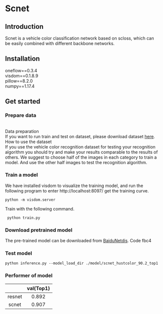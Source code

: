 # Scnet                                                                                                                

## Introduction
Scnet is a vehicle color classification network based on scloss, which can be easily combined with different backbone networks.

## Installation
oneflow==0.3.4 <br>
visdom==0.1.8.9<br>
pillow==8.2.0<br>
numpy==1.17.4<br>
## Get started
### Prepare data
<br>Data preparation<br>
If you want to run train and test on  dataset, please download dataset [here](http://cloud.eic.hust.edu.cn:8071/~pchen/color.rar).
<br>How to use the dataset<br>
If you use the vehicle color recognition dataset for testing your recognition algorithm you should try and make your results comparable to the results of others. 
We suggest to choose half of the images in each category to train a model. 
And use the other half images to test the recognition algorithm.

### Train a model
We have installed visdom to visualize the training model, 
and run the following program to enter http://localhost:8097/ get the training curve.
```
python -m visdom.server
```
Train with the following command.
```
 python train.py 

```

### Download pretrained model

The pre-trained model can be downloaded from [BaiduNetdis](https://pan.baidu.com/s/1P859zYflN1yUIPIfzkK3jg).
Code fbc4

### Test model
 ```
 python inference.py --model_load_dir ./model/scnet_hustcolor_90.2_top1
 ```

### Performer of model
|         | val(Top1) |
| :-----: | :-----------------: |
| resnet  |        0.892        |
| scnet   |        0.907        |

